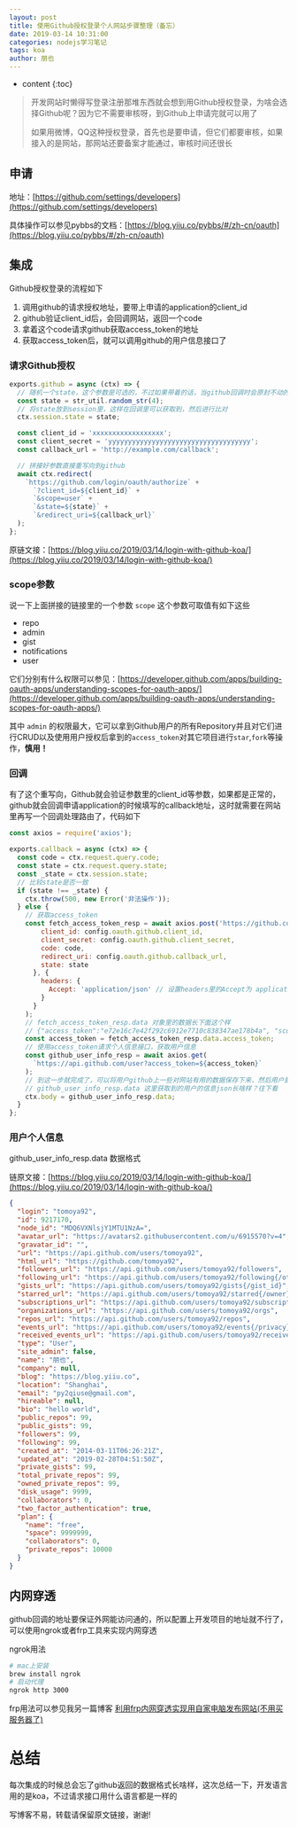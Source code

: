 ```yaml
---
layout: post
title: 使用Github授权登录个人网站步骤整理（备忘）
date: 2019-03-14 10:31:00
categories: nodejs学习笔记
tags: koa
author: 朋也
---
```


* content
{:toc}

> 开发网站时懒得写登录注册那堆东西就会想到用Github授权登录，为啥会选择Github呢？因为它不需要审核呀，到Github上申请完就可以用了
>
> 如果用微博，QQ这种授权登录，首先也是要申请，但它们都要审核，如果接入的是网站，那网站还要备案才能通过，审核时间还很长

## 申请

地址：[https://github.com/settings/developers](https://github.com/settings/developers)

具体操作可以参见pybbs的文档：[https://blog.yiiu.co/pybbs/#/zh-cn/oauth](https://blog.yiiu.co/pybbs/#/zh-cn/oauth)






## 集成

Github授权登录的流程如下

1. 调用github的请求授权地址，要带上申请的application的client_id
2. github验证client_id后，会回调网站，返回一个code
3. 拿着这个code请求github获取access_token的地址
4. 获取access_token后，就可以调用github的用户信息接口了

### 请求Github授权

```js
exports.github = async (ctx) => {
  // 随机一个state，这个参数是可选的，不过如果带着的话，当github回调时会原封不动的带回来，这样就可以验证是不是正常流程请求的授权了
  const state = str_util.random_str(4);
  // 将state放到session里，这样在回调里可以获取到，然后进行比对
  ctx.session.state = state;

  const client_id = 'xxxxxxxxxxxxxxxxxx';
  const client_secret = 'yyyyyyyyyyyyyyyyyyyyyyyyyyyyyyyyyyyy';
  const callback_url = 'http://example.com/callback';

  // 拼接好参数直接重写向到github
  await ctx.redirect(
    `https://github.com/login/oauth/authorize` +
      `?client_id=${client_id}` +
      `&scope=user` +
      `&state=${state}` +
      `&redirect_uri=${callback_url}`
  );
};
```

原链文接：[https://blog.yiiu.co/2019/03/14/login-with-github-koa/](https://blog.yiiu.co/2019/03/14/login-with-github-koa/)

### scope参数

说一下上面拼接的链接里的一个参数 `scope` 这个参数可取值有如下这些

- repo
- admin
- gist
- notifications
- user

它们分别有什么权限可以参见：[https://developer.github.com/apps/building-oauth-apps/understanding-scopes-for-oauth-apps/](https://developer.github.com/apps/building-oauth-apps/understanding-scopes-for-oauth-apps/)

其中 `admin` 的权限最大，它可以拿到Github用户的所有Repository并且对它们进行CRUD以及使用用户授权后拿到的`access_token`对其它项目进行`star`,`fork`等操作，**慎用！**

### 回调

有了这个重写向，Github就会验证参数里的client_id等参数，如果都是正常的，github就会回调申请application的时候填写的callback地址，这时就需要在网站里再写一个回调处理路由了，代码如下

```js
const axios = require('axios');

exports.callback = async (ctx) => {
  const code = ctx.request.query.code;
  const state = ctx.request.query.state;
  const _state = ctx.session.state;
  // 比较state是否一致
  if (state !== _state) {
    ctx.throw(500, new Error('非法操作'));
  } else {
    // 获取access_token
    const fetch_access_token_resp = await axios.post('https://github.com/login/oauth/access_token', {
        client_id: config.oauth.github.client_id,
        client_secret: config.oauth.github.client_secret,
        code: code,
        redirect_uri: config.oauth.github.callback_url,
        state: state
      }, {
        headers: {
          Accept: 'application/json' // 设置headers里的Accept为 application/json ，响应的结果就是json格式的
        }
      }
    );
    // fetch_access_token_resp.data 对象里的数据长下面这个样
    // {"access_token":"e72e16c7e42f292c6912e7710c838347ae178b4a", "scope":"repo,gist", "token_type":"bearer"}
    const access_token = fetch_access_token_resp.data.access_token;
    // 使用access_token请求个人信息接口，获取用户信息
    const github_user_info_resp = await axios.get(
      `https://api.github.com/user?access_token=${access_token}`
    );
    // 到这一步就完成了，可以将用户github上一些对网站有用的数据保存下来，然后用户就登录成功了
    // github_user_info_resp.data 这里获取到的用户的信息json长啥样？往下看
    ctx.body = github_user_info_resp.data;
  }
};
```

### 用户个人信息

github_user_info_resp.data 数据格式

链原文接：[https://blog.yiiu.co/2019/03/14/login-with-github-koa/](https://blog.yiiu.co/2019/03/14/login-with-github-koa/)

```json
{
  "login": "tomoya92",
  "id": 9217170,
  "node_id": "MDQ6VXNlsjY1MTU1NzA=",
  "avatar_url": "https://avatars2.githubusercontent.com/u/6915570?v=4",
  "gravatar_id": "",
  "url": "https://api.github.com/users/tomoya92",
  "html_url": "https://github.com/tomoya92",
  "followers_url": "https://api.github.com/users/tomoya92/followers",
  "following_url": "https://api.github.com/users/tomoya92/following{/other_user}",
  "gists_url": "https://api.github.com/users/tomoya92/gists{/gist_id}",
  "starred_url": "https://api.github.com/users/tomoya92/starred{/owner}{/repo}",
  "subscriptions_url": "https://api.github.com/users/tomoya92/subscriptions",
  "organizations_url": "https://api.github.com/users/tomoya92/orgs",
  "repos_url": "https://api.github.com/users/tomoya92/repos",
  "events_url": "https://api.github.com/users/tomoya92/events{/privacy}",
  "received_events_url": "https://api.github.com/users/tomoya92/received_events",
  "type": "User",
  "site_admin": false,
  "name": "朋也",
  "company": null,
  "blog": "https://blog.yiiu.co",
  "location": "Shanghai",
  "email": "py2qiuse@gmail.com",
  "hireable": null,
  "bio": "hello world",
  "public_repos": 99,
  "public_gists": 99,
  "followers": 99,
  "following": 99,
  "created_at": "2014-03-11T06:26:21Z",
  "updated_at": "2019-02-28T04:51:50Z",
  "private_gists": 99,
  "total_private_repos": 99,
  "owned_private_repos": 99,
  "disk_usage": 9999,
  "collaborators": 0,
  "two_factor_authentication": true,
  "plan": {
    "name": "free",
    "space": 9999999,
    "collaborators": 0,
    "private_repos": 10000
  }
}
```

## 内网穿透

github回调的地址要保证外网能访问通的，所以配置上开发项目的地址就不行了，可以使用ngrok或者frp工具来实现内网穿透

ngrok用法

```bash
# mac上安装
brew install ngrok
# 启动代理
ngrok http 3000
```

frp用法可以参见我另一篇博客 [利用frp内网穿透实现用自家电脑发布网站(不用买服务器了)](https://blog.yiiu.co/2018/10/18/frp-tutorial/)

# 总结

每次集成的时候总会忘了github返回的数据格式长啥样，这次总结一下，开发语言用的是koa，不过请求接口用什么语言都是一样的

写博客不易，转载请保留原文链接，谢谢!
